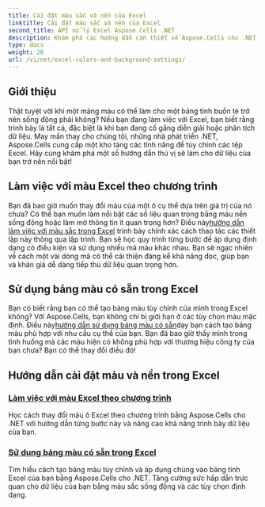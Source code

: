 ```yaml
---
title: Cài đặt màu sắc và nền của Excel
linktitle: Cài đặt màu sắc và nền của Excel
second_title: API xử lý Excel Aspose.Cells .NET
description: Khám phá các hướng dẫn cần thiết về Aspose.Cells cho .NET về màu sắc Excel và cài đặt nền để tối ưu hóa cách trình bày dữ liệu và tăng cường tính hấp dẫn về mặt hình ảnh.
type: docs
weight: 26
url: /vi/net/excel-colors-and-background-settings/
---
```

## Giới thiệu

Thật tuyệt vời khi một mảng màu có thể làm cho một bảng tính buồn tẻ trở nên sống động phải không? Nếu bạn đang làm việc với Excel, bạn biết rằng trình bày là tất cả, đặc biệt là khi bạn đang cố gắng diễn giải hoặc phân tích dữ liệu. May mắn thay cho chúng tôi, những nhà phát triển .NET, Aspose.Cells cung cấp một kho tàng các tính năng để tùy chỉnh các tệp Excel. Hãy cùng khám phá một số hướng dẫn thú vị sẽ làm cho dữ liệu của bạn trở nên nổi bật!

## Làm việc với màu Excel theo chương trình

Bạn đã bao giờ muốn thay đổi màu của một ô cụ thể dựa trên giá trị của nó chưa? Có thể bạn muốn làm nổi bật các số liệu quan trọng bằng màu nền sống động hoặc làm mờ thông tin ít quan trọng hơn? Điều này[hướng dẫn làm việc với màu sắc trong Excel](./working-with-excel-colors/) trình bày chính xác cách thao tác các thiết lập này thông qua lập trình. Bạn sẽ học quy trình từng bước để áp dụng định dạng có điều kiện và sử dụng nhiều mã màu khác nhau. Bạn sẽ ngạc nhiên về cách một vài dòng mã có thể cải thiện đáng kể khả năng đọc, giúp bạn và khán giả dễ dàng tiếp thu dữ liệu quan trọng hơn.

## Sử dụng bảng màu có sẵn trong Excel

 Bạn có biết rằng bạn có thể tạo bảng màu tùy chỉnh của mình trong Excel không? Với Aspose.Cells, bạn không chỉ bị giới hạn ở các tùy chọn màu mặc định. Điều này[hướng dẫn sử dụng bảng màu có sẵn](./using-palette-of-available-colors/)dạy bạn cách tạo bảng màu phù hợp với nhu cầu cụ thể của bạn. Bạn đã bao giờ thấy mình trong tình huống mà các màu hiện có không phù hợp với thương hiệu công ty của bạn chưa? Bạn có thể thay đổi điều đó!

## Hướng dẫn cài đặt màu và nền trong Excel
### [Làm việc với màu Excel theo chương trình](./working-with-excel-colors/)
Học cách thay đổi màu ô Excel theo chương trình bằng Aspose.Cells cho .NET với hướng dẫn từng bước này và nâng cao khả năng trình bày dữ liệu của bạn.
### [Sử dụng bảng màu có sẵn trong Excel](./using-palette-of-available-colors/)
Tìm hiểu cách tạo bảng màu tùy chỉnh và áp dụng chúng vào bảng tính Excel của bạn bằng Aspose.Cells cho .NET. Tăng cường sức hấp dẫn trực quan cho dữ liệu của bạn bằng màu sắc sống động và các tùy chọn định dạng.